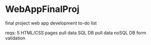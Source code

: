 # WebAppFinalProj

final project web app development to-do list

reqs:
	5 HTML/CSS pages
	pull data SQL DB
	pull data noSQL DB
	form validation